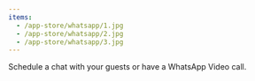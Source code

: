 ```yaml
---
items:
  - /app-store/whatsapp/1.jpg
  - /app-store/whatsapp/2.jpg
  - /app-store/whatsapp/3.jpg
---
```


Schedule a chat with your guests or have a WhatsApp Video call.
